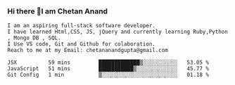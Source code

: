 ### Hi there 👋I am Chetan Anand
    I am an aspiring full-stack software developer.
    I have learned Html,CSS, JS, jQuery and currently learning Ruby,Python , Mongo DB , SQL.
    I Use VS code, Git and Github for colaboration.
    Reach to me at my Email: chetananandgupta@gmail.com

<!--
**chetan2088/chetan2088** is a ✨ _special_ ✨ repository because its `README.md` (this file) appears on your GitHub profile.

Here are some ideas to get you started:

- 🔭 I’m currently working on ...Html, CSS, Javascript, jQuery
- 🌱 I’m currently learning ...Python, Postman, Ruby, SQL, mongo, linux and many more.
- 👯 I’m looking to collaborate on ...Git, GitHub , VS code
- 🤔 I’m looking for help with ...My team 
- 💬 Ask me about ...anything, ready to contribute the max as per my limited knowledge and skills
- 📫 How to reach me: ...email at chetanguptasarai@gmail.com, or create a PR at this repository
- 😄 Pronouns: ...
- ⚡ Fun fact: ...meditation
--><!--START_SECTION:waka-->
```text
JSX          59 mins         █████████████▒░░░░░░░░░░░   53.05 % 
JavaScript   51 mins         ███████████▒░░░░░░░░░░░░░   45.77 % 
Git Config   1 min           ▒░░░░░░░░░░░░░░░░░░░░░░░░   01.18 % 
```
<!--END_SECTION:waka-->

